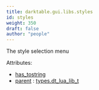 ```yaml
---
title: darktable.gui.libs.styles
id: styles
weight: 350
draft: false
author: "people"
---
```


The style selection menu

Attributes:
* [has_tostring](../../../Attributes#has_tostring)
* [parent](../Attributes#parent) : [types.dt_lua_lib_t](../../../types/dt_lua_lib_t)

